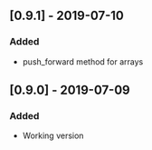 ## [0.9.1] - 2019-07-10
### Added
- push_forward method for arrays


## [0.9.0] - 2019-07-09
### Added
- Working version
